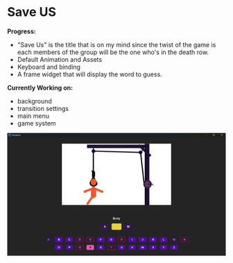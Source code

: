 # Save US 

**Progress:**
* "Save Us" is the title that is on my mind since the twist of the game is each members of the group will be the one who's in the death row.
* Default Animation and Assets
* Keyboard and binding
* A frame widget that will display the word to guess.

**Currently Working on:**
* background
* transition settings
* main menu
* game system


![lastest update](image.png)

